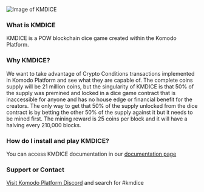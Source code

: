 ![Image of KMDICE](https://i.imgur.com/SRe0N9K.png)

### What is KMDICE

KMDICE is a POW blockchain dice game created within the Komodo Platform.

### Why KMDICE?

We want to take advantage of Crypto Conditions transactions implemented in Komodo Platform and see what they are capable of. The complete coins supply will be 21 million coins, but the singularity of KMDICE is that 50% of the supply was premined and locked in a dice game contract that is inaccessible for anyone and has no house edge or financial benefit for the creators. The only way to get that 50% of the supply unlocked from the dice contract is by betting the other 50% of the supply against it but it needs to be mined first. The mining reward is 25 coins per block and it will have a halving every 210,000 blocks. 

### How do I install and play KMDICE?

You can access KMDICE documentation in our [documentation page](http://docs.kmdice.bet)

### Support or Contact

[Visit Komodo Platform Discord](https://discord.gg/4AVY98) and search for #kmdice 


